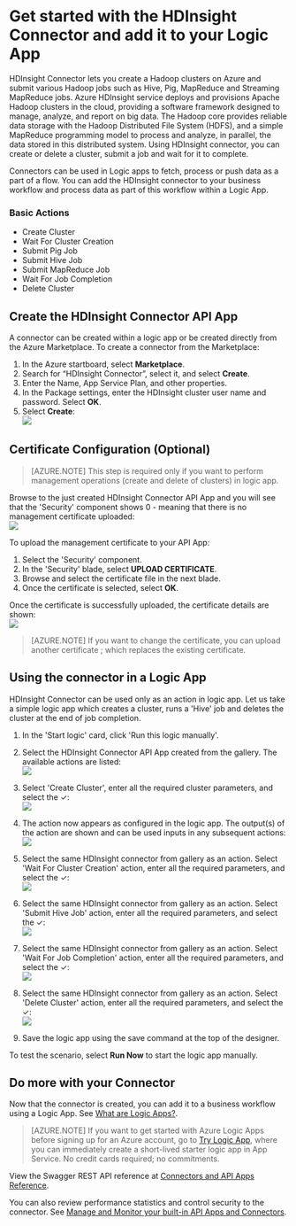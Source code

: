 <properties
   pageTitle="Using the HDInsight connector in Logic Apps | Microsoft Azure App Service"
   description="How to create and configure the HDInsight Connector or API app and use it in a logic app in Azure App Service"
   services="app-service\logic"
   documentationCenter=".net,nodejs,java"
   authors="anuragdalmia"
   manager="dwrede"
   editor=""/>

<tags
   ms.service="app-service-logic"
   ms.devlang="multiple"
   ms.topic="article"
   ms.tgt_pltfrm="na"
   ms.workload="integration"
   ms.date="08/23/2015"
   ms.author="sameerch"/>


# Get started with the HDInsight Connector and add it to your Logic App
HDInsight Connector lets you create a Hadoop clusters on Azure and submit various Hadoop jobs such as Hive, Pig, MapReduce and Streaming MapReduce jobs. Azure HDInsight service deploys and provisions Apache Hadoop clusters in the cloud, providing a software framework designed to manage, analyze, and report on big data. The Hadoop core provides reliable data storage with the Hadoop Distributed File System (HDFS), and a simple MapReduce programming model to process and analyze, in parallel, the data stored in this distributed system. Using HDInsight connector, you can create or delete a cluster, submit a job and wait for it to complete.

Connectors can be used in Logic apps to fetch, process or push data as a part of a flow. You can add the HDInsight connector to your business workflow and process data as part of this workflow within a Logic App. 

### Basic Actions

- Create Cluster
- Wait For Cluster Creation
- Submit Pig Job
- Submit Hive Job
- Submit MapReduce Job
- Wait For Job Completion
- Delete Cluster


## Create the HDInsight Connector API App ##

A connector can be created within a logic app or be created directly from the Azure Marketplace. To create a connector from the Marketplace: 

1. In the Azure startboard, select **Marketplace**.
2. Search for “HDInsight Connector”, select it, and select **Create**.
3. Enter the Name, App Service Plan, and other properties.
4. In the Package settings, enter the HDInsight cluster user name and password. Select **OK**.
5. Select **Create**:  
![][1]  

## Certificate Configuration (Optional) ##

> [AZURE.NOTE] This step is required only if you want to perform management operations (create and delete of clusters) in logic app.

Browse to the just created HDInsight Connector API App and you will see that the 'Security' component shows 0 - meaning that there is no management certificate uploaded:  
![][2]

To upload the management certificate to your API App:

1. Select the 'Security' component.
2. In the 'Security' blade, select **UPLOAD CERTIFICATE**.
3. Browse and select the certificate file in the next blade.
4. Once the certificate is selected, select **OK**.

Once the certificate is successfully uploaded, the certificate details are shown:  
![][3]

> [AZURE.NOTE] If you want to change the certificate, you can upload another certificate ; which replaces the existing certificate.

## Using the connector in a Logic App ##

HDInsight Connector can be used only as an action in logic app. Let us take a simple logic app which creates a cluster, runs a 'Hive' job and deletes the cluster at the end of job completion.


1. In the 'Start logic' card, click 'Run this logic manually'.
2. Select the HDInsight Connector API App created from the gallery. The available actions are listed:  
![][5]

3. Select 'Create Cluster', enter all the required cluster parameters, and select the ✓:   
![][6]

4. The action now appears as configured in the logic app. The output(s) of the action are shown and can be used inputs in any subsequent actions:  
![][7]

5. Select the same HDInsight connector from gallery as an action. Select 'Wait For Cluster Creation' action, enter all the required parameters, and select the ✓:  
![][8]

6. Select the same HDInsight connector from gallery as an action. Select 'Submit Hive Job' action, enter all the required parameters, and select the ✓:  
![][9]

7. Select the same HDInsight connector from gallery as an action. Select 'Wait For Job Completion' action, enter all the required parameters, and select the ✓:  
![][10]

8. Select the same HDInsight connector from gallery as an action. Select 'Delete Cluster' action, enter all the required parameters, and select the ✓:  
![][11]

9. Save the logic app using the save command at the top of the designer.

To test the scenario, select **Run Now** to start the logic app manually.

## Do more with your Connector
Now that the connector is created, you can add it to a business workflow using a Logic App. See [What are Logic Apps?](app-service-logic-what-are-logic-apps.md).

>[AZURE.NOTE] If you want to get started with Azure Logic Apps before signing up for an Azure account, go to [Try Logic App](https://tryappservice.azure.com/?appservice=logic), where you can immediately create a short-lived starter logic app in App Service. No credit cards required; no commitments.

View the Swagger REST API reference at [Connectors and API Apps Reference](http://go.microsoft.com/fwlink/p/?LinkId=529766).

You can also review performance statistics and control security to the connector. See [Manage and Monitor your built-in API Apps and Connectors](app-service-logic-monitor-your-connectors.md).


<!--Image references-->
[1]: ./media/app-service-logic-connector-hdinsight/Create.jpg
[2]: ./media/app-service-logic-connector-hdinsight/CertNotConfigured.jpg
[3]: ./media/app-service-logic-connector-hdinsight/CertConfigured.jpg
[5]: ./media/app-service-logic-connector-hdinsight/LogicApp1.jpg
[6]: ./media/app-service-logic-connector-hdinsight/LogicApp2.jpg
[7]: ./media/app-service-logic-connector-hdinsight/LogicApp3.jpg
[8]: ./media/app-service-logic-connector-hdinsight/LogicApp4.jpg
[9]: ./media/app-service-logic-connector-hdinsight/LogicApp5.jpg
[10]: ./media/app-service-logic-connector-hdinsight/LogicApp6.jpg
[11]: ./media/app-service-logic-connector-hdinsight/LogicApp7.jpg
